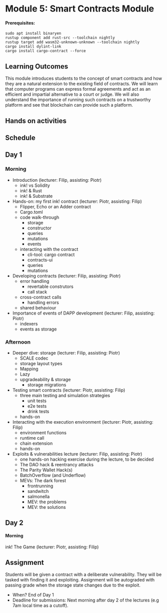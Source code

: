 # Module 5: Smart Contracts Module

#### Prerequisites:
```
sudo apt install binaryen
rustup component add rust-src --toolchain nightly
rustup target add wasm32-unknown-unknown --toolchain nightly
cargo install dylint-link
cargo install cargo-contract --force
```

## Learning Outcomes

This module introduces students to the concept of smart contracts and how they are a natural extension to the existing field of contracts.
We will learn that computer programs can express formal agreements and act as an efficient and impartial alternative to a court or judge.
We will also understand the importance of running such contracts on a trustworthy platform and see that blockchain can provide such a platform.

## Hands on activities

## Schedule

## Day 1

### Morning

- Introduction (lecturer: Filip, assisting: Piotr)
  - ink! vs Solidity
  - ink! & Rust
  - ink! & Substrate
- Hands-on: my first ink! contract (lecturer: Piotr, assisting: Filip)
  - Flipper, Echo or an Adder contract
  - Cargo.toml
  - code walk-through
    - storage
    - constructor
    - queries
    - mutations
    - events
  - interacting with the contract
    - cli-tool: cargo contract
    - contracts-ui
    - queries
    - mutations
- Developing contracts (lecturer: Filip, assisting: Piotr)
  - error handling
    - revertable construtors
    - call stack
  - cross-contract calls
    - handling errors
  - shared behaviour
- Importance of events of DAPP development (lecturer: Filip, assisting: Piotr)
  - indexers
  - events as storage

### Afternoon

- Deeper dive: storage (lecturer: Filip, assisting: Piotr)
  - SCALE codec
  - storage layout types
  - Mapping
  - Lazy
  - upgradeability & storage
    - storage migrations
- Testing smart contracts (lecturer: Piotr, assisting: Filip)
  - three main testing and simulation strategies
    - unit tests
    - e2e tests
    - drink tests
  - hands-on
- Interacting with the execution environment (lecturer: Piotr, assisting: Filip)
  - environment functions
  - runtime call
  - chain extension
  - hands-on
- Exploits & vulnerabilities lecture (lecturer: Filip, assisting: Piotr)
  - one hands-on hacking exercise during the lecture, to be decided
  - The DAO hack & reentrancy attacks
  - The Parity Wallet Hack(s)
  - BatchOverflow (and Underflow)
  - MEVs: The dark forest
    - frontrunning
    - sandwitch
    - salmonella
    - MEV: the problems
    - MEV: the solutions

## Day 2

#### Morning

ink! The Game (lecturer: Piotr, assisting: Filip)

## Assignment

Students will be given a contract with a deliberate vulnerability. They will be tasked with finding it and exploiting. Assignment will be autograded with passing grade when the storage state changes due to the exploit.
- When? End of Day 1
- Deadline for submissions: Next morning after day 2 of the lectures (e.g 7am local time as a cutoff).
